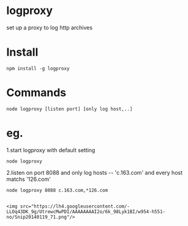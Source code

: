 logproxy
========
set up a proxy to log http archives

Install
========
```shell
npm install -g logproxy
````

Commands
=========
```shell
node logproxy [listen port] [only log host,..]
```

eg.
=====
1.start logproxy with default setting
```shell
node logproxy
```
2.listen on port 8088 and only log hosts -- 'c.163.com' and every host matchs '126.com'
```shell
node logproxy 8088 c.163.com,*126.com


<img src="https://lh4.googleusercontent.com/-LLOq43DK_9g/UtrewcMwPDI/AAAAAAAAI2o/6k_98Lyk1BI/w954-h551-no/Snip20140119_71.png"/>
